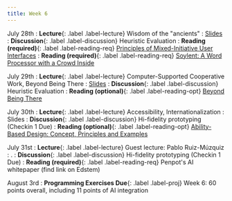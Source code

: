 ```yaml
---
title: Week 6
---
```


<!-- prettier-ignore-start -->

July 28th
: **Lecture**{: .label .label-lecture} Wisdom of the "ancients"
  : [Slides](https://bcourses.berkeley.edu/courses/1545463/files/folder/lectures?preview=92124841)
: **Discussion**{: .label .label-discussion} Heuristic Evaluation
: **Reading (required)**{: .label .label-reading-req} [Principles of Mixed-Initiative User Interfaces](https://erichorvitz.com/chi99horvitz.pdf)
: **Reading (required)**{: .label .label-reading-req} [Soylent: A Word Processor with a Crowd Inside](https://crowdsourcing-class.org/readings/downloads/hci/Soylent.pdf)

July 29th
: **Lecture**{: .label .label-lecture} Computer-Supported Cooperative Work, Beyond Being There
  : [Slides](https://bcourses.berkeley.edu/courses/1545463/files/folder/lectures?preview=92124848)
: **Discussion**{: .label .label-discussion} Heuristic Evaluation
: **Reading (optional)**{: .label .label-reading-opt} [Beyond Being There](https://worrydream.com/refs/Hollan_1992_-_Beyond_Being_There.pdf)

July 30th
: **Lecture**{: .label .label-lecture} Accessibility, Internationalization
  : Slides
: **Discussion**{: .label .label-discussion} Hi-fidelity prototyping (Checkin 1 Due)
: **Reading (optional)**{: .label .label-reading-opt} [Ability-Based Design: Concept, Principles and Examples](https://kgajos.seas.harvard.edu/papers/wobbrock11abd.pdf)

July 31st
: **Lecture**{: .label .label-lecture} Guest lecture: Pablo Ruiz-Múzquiz
  : .
: **Discussion**{: .label .label-discussion} Hi-fidelity prototyping (Checkin 1 Due)
: **Reading (required)**{: .label .label-reading-req} Penpot's AI whitepaper (find link on Edstem)

August 3rd
: **Programming Exercises Due**{: .label .label-proj} Week 6: 60 points overall, including 11 points of AI integration

<!-- prettier-ignore-end -->
